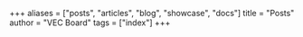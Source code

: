 +++
aliases = ["posts", "articles", "blog", "showcase", "docs"]
title = "Posts"
author = "VEC Board"
tags = ["index"]
+++
